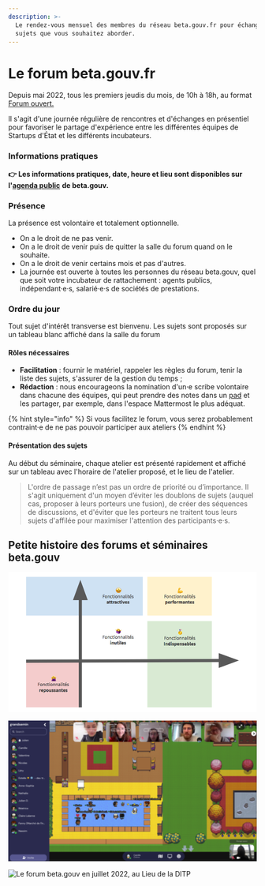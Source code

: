 ```yaml
---
description: >-
  Le rendez-vous mensuel des membres du réseau beta.gouv.fr pour échanger les
  sujets que vous souhaitez aborder.
---
```


# Le forum beta.gouv.fr

Depuis mai 2022, tous les premiers jeudis du mois, de 10h à 18h, au format [Forum ouvert.](https://fr.wikipedia.org/wiki/M%C3%A9thodologie\_Forum\_Ouvert)

Il s'agit d'une journée régulière de rencontres et d'échanges en présentiel pour favoriser le partage d'expérience entre les différentes équipes de Startups d'État et les différents incubateurs.

### Informations pratiques

**👉 Les informations pratiques, date, heure et lieu sont disponibles sur l'**[**agenda public**](https://calendar.google.com/calendar/embed?src=0ieonqap1r5jeal5ugeuhoovlg%40group.calendar.google.com\&ctz=Europe%2FParis) **de beta.gouv.**

### Présence

La présence est volontaire et totalement optionnelle.

* On a le droit de ne pas venir.
* On a le droit de venir puis de quitter la salle du forum quand on le souhaite.
* On a le droit de venir certains mois et pas d'autres.
* La journée est ouverte à toutes les personnes du réseau beta.gouv, quel que soit votre incubateur de rattachement : agents publics, indépendant·e·s, salarié·e·s de sociétés de prestations.

### Ordre du jour

Tout sujet d'intérêt transverse est bienvenu. Les sujets sont proposés sur un tableau blanc affiché dans la salle du forum

#### Rôles nécessaires

* **Facilitation** : fournir le matériel, rappeler les règles du forum, tenir la liste des sujets, s'assurer de la gestion du temps ;
* **Rédaction** : nous encourageons la nomination d'un·e scribe volontaire dans chacune des équipes, qui peut prendre des notes dans un [pad](../../jutilise-les-outils-de-la-communaute/pad.md) et les partager, par exemple, dans l'espace Mattermost le plus adéquat.

{% hint style="info" %}
Si vous facilitez le forum, vous serez probablement contraint·e de ne pas pouvoir participer aux ateliers
{% endhint %}

#### Présentation des sujets

Au début du séminaire, chaque atelier est présenté rapidement et affiché sur un tableau avec l'horaire de l'atelier proposé, et le lieu de l'atelier.

> L'ordre de passage n’est pas un ordre de priorité ou d’importance. Il s'agit uniquement d'un moyen d’éviter les doublons de sujets (auquel cas, proposer à leurs porteurs une fusion), de créer des séquences de discussions, et d'éviter que les porteurs ne traitent tous leurs sujets d'affilée pour maximiser l'attention des participants·e·s.

## Petite histoire des forums et séminaires beta.gouv

![Un séminaire (ancêtre du Forum beta.gouv) dans les anciens locaux du SGMAP en 2017](<../../../.gitbook/assets/image (1).png>)

![Le séminaire beta.gouv.fr sur Gather.Town pendant la période du Covid (2020-2021)](<../../../.gitbook/assets/image (14) (1).png>)

![Le forum beta.gouv en juillet 2022, au Lieu de la DITP](../../../.gitbook/assets/IMG\_8811.jpg)
